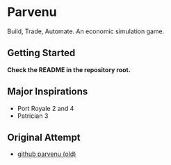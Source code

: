 # Parvenu

Build, Trade, Automate. An economic simulation game.

## Getting Started

**Check the README in the repository root.**

## Major Inspirations

- Port Royale 2 and 4
- Patrician 3

## Original Attempt

- [github parvenu (old)](https://github.com/mkraenz/parvenu)
